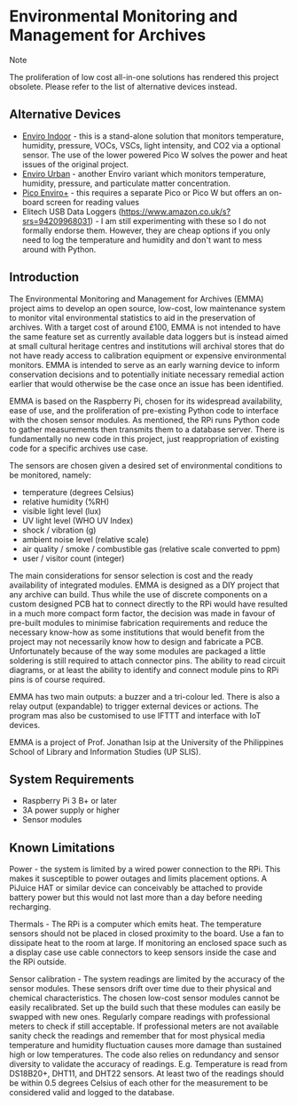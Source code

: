 # Environmental Monitoring and Management for Archives

> [!NOTE]
> The proliferation of low cost all-in-one solutions has rendered this project obsolete. Please refer to the list of alternative devices instead.

## Alternative Devices
+ [Enviro Indoor](https://shop.pimoroni.com/products/enviro-indoor?variant=40055644717139) - this is a stand-alone solution that monitors temperature, humidity, pressure, VOCs, VSCs, light intensity, and CO2 via a optional sensor. The use of the lower powered Pico W solves the power and heat issues of the original project.
+ [Enviro Urban](https://shop.pimoroni.com/products/enviro-urban?variant=40056508252243) - another Enviro variant which monitors temperature, humidity, pressure, and particulate matter concentration.
+ [Pico Enviro+](https://shop.pimoroni.com/products/pico-enviro-pack?variant=40045073662035) - this requires a separate Pico or Pico W but offers an on-board screen for reading values
+ Elitech USB Data Loggers (https://www.amazon.co.uk/s?srs=94209968031) - I am still experimenting with these so I do not formally endorse them. However, they are cheap options if you only need to log the temperature and humidity and don't want to mess around with Python.

## Introduction

The Environmental Monitoring and Management for Archives (EMMA) project aims to develop an open source, low-cost, low maintenance system to monitor vital environmental statistics to aid in the preservation of archives. With a target cost of around £100, EMMA is not intended to have the same feature set as currently available data loggers but is instead aimed at small cultural heritage centres and institutions will archival stores that do not have ready access to calibration equipment or expensive environmental monitors. EMMA is intended to serve as an early warning device to inform conservation decisions and to potentially initiate necessary remedial action earlier that would otherwise be the case once an issue has been identified.

EMMA is based on the Raspberry Pi, chosen for its widespread availability, ease of use, and the proliferation of pre-existing Python code to interface with the chosen sensor modules. As mentioned, the RPi runs Python code to gather measurements then transmits them to a database server. There is fundamentally no new code in this project, just reappropriation of existing code for a specific archives use case.

The sensors are chosen given a desired set of environmental conditions to be monitored, namely:
- temperature (degrees Celsius)
- relative humidity (%RH)
- visible light level (lux)
- UV light level (WHO UV Index)
- shock / vibration (g)
- ambient noise level (relative scale)
- air quality / smoke / combustible gas (relative scale converted to ppm)
- user / visitor count (integer)

The main considerations for sensor selection is cost and the ready availability of integrated modules. EMMA is designed as a DIY project that any archive can build. Thus while the use of discrete components on a custom designed PCB hat to connect directly to the RPi would have resulted in a much more compact form factor, the decision was made in favour of pre-built modules to minimise fabrication requirements and reduce the necessary know-how as some institutions that would benefit from the project may not necessarily know how to design and fabricate a PCB. Unfortunately because of the way some modules are packaged a little soldering is still required to attach connector pins. The ability to read circuit diagrams, or at least the ability to identify and connect module pins to RPi pins is of course required.

EMMA has two main outputs: a buzzer and a tri-colour led. There is also a relay output (expandable) to trigger external devices or actions. The program mas also be customised to use IFTTT and interface with IoT devices.

EMMA is a project of Prof. Jonathan Isip at the University of the Philippines School of Library and Information Studies (UP SLIS).

## System Requirements
- Raspberry Pi 3 B+ or later
- 3A power supply or higher
- Sensor modules

## Known Limitations
Power - the system is limited by a wired power connection to the RPi. This makes it susceptible to power outages and limits placement options. A PiJuice HAT or similar device can conceivably be attached to provide battery power but this would not last more than a day before needing recharging.

Thermals - The RPi is a computer which emits heat. The temperature sensors should not be placed in closed proximity to the board. Use a fan to dissipate heat to the room at large. If monitoring an enclosed space such as a display case use cable connectors to keep sensors inside the case and the RPi outside.

Sensor calibration - The system readings are limited by the accuracy of the sensor modules. These sensors drift over time due to their physical and chemical characteristics. The chosen low-cost sensor modules cannot be easily recalibrated. Set up the build such that these modules can easily be swapped with new ones. Regularly compare readings with professional meters to 
check if still acceptable. If professional meters are not available sanity check the readings and remember that for most physical media temperature and humidity fluctuation causes more damage than sustained high or low temperatures. The code also relies on redundancy and sensor diversity to validate the accuracy of readings. E.g. Temperature is read from DS18B20+, DHT11, and DHT22 sensors. At least two of the readings should be within 0.5 degrees Celsius of each other for the measurement to be considered valid and logged to the database.

